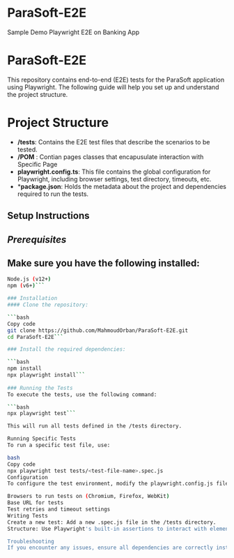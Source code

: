 # ParaSoft-E2E
Sample Demo Playwright E2E on Banking App

# ParaSoft-E2E
This repository contains end-to-end (E2E) tests for the ParaSoft application using Playwright. The following guide will help you set up and understand the project structure.

# Project Structure
>
- **/tests**: Contains the E2E test files that describe the scenarios to be tested.
- **/POM** : Contian pages classes that encapusulate interaction with Specific Page
- **playwright.config.ts**: This file contains the global configuration for Playwright, including browser settings, test directory, timeouts, etc.
- ***package.json**: Holds the metadata about the project and dependencies required to run the tests.
## Setup Instructions
 ***Prerequisites***
 ---
   Make sure you have the following installed:
---

```bash
Node.js (v12+)
npm (v6+)```

### Installation
#### Clone the repository:

```bash
Copy code
git clone https://github.com/MahmoudOrban/ParaSoft-E2E.git
cd ParaSoft-E2E```

### Install the required dependencies:

```bash
npm install
npx playwright install```
 
### Running the Tests
To execute the tests, use the following command:

```bash
npx playwright test```

This will run all tests defined in the /tests directory.

Running Specific Tests
To run a specific test file, use:

bash
Copy code
npx playwright test tests/<test-file-name>.spec.js
Configuration
To configure the test environment, modify the playwright.config.js file. Here you can specify:

Browsers to run tests on (Chromium, Firefox, WebKit)
Base URL for tests
Test retries and timeout settings
Writing Tests
Create a new test: Add a new .spec.js file in the /tests directory.
Structure: Use Playwright's built-in assertions to interact with elements on the page and verify outcomes.

Troubleshooting
If you encounter any issues, ensure all dependencies are correctly installed, and your Node.js version is up to date.
